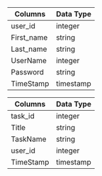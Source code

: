 Columns    |Data Type
-----------| ----------
user_id    | integer
First_name | string
Last_name  | string
UserName   | integer
Password   | string 
TimeStamp  |timestamp|


Columns  |Data Type
---------| --------
task_id  | integer
Title    | string
TaskName | string
user_id  | integer
TimeStamp| timestamp
